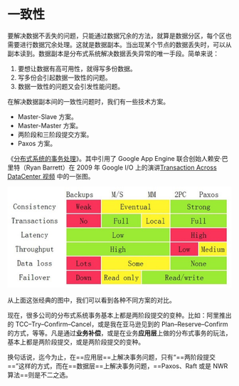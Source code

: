# 一致性

要解决数据不丢失的问题，只能通过数据冗余的方法，就算是数据分区，每个区也需要进行数据冗余处理。这就是数据副本。当出现某个节点的数据丢失时，可以从副本读到。数据副本是分布式系统解决数据丢失异常的唯一手段。简单来说：

1. 要想让数据有高可用性，就得写多份数据。
2. 写多份会引起数据一致性的问题。
3. 数据一致性的问题又会引发性能问题。



在解决数据副本间的一致性问题时，我们有一些技术方案。

- Master-Slave 方案。
- Master-Master 方案。
- 两阶段和三阶段提交方案。
- Paxos 方案。



《[分布式系统的事务处理](https://coolshell.cn/articles/10910.html)》。其中引用了 Google App Engine 联合创始人赖安·巴里特（Ryan Barrett）在 2009 年 Google I/O 上的演讲[Transaction Across DataCenter 视频](https://www.youtube.com/watch?v=srOgpXECblk) 中的一张图。

![img](一致性.assets/e566933d9967f2f5e0f4dcddc66247ec.png)

从上面这张经典的图中，我们可以看到各种不同方案的对比。

现在，很多公司的分布式系统事务基本上都是两阶段提交的变种。比如：阿里推出的 TCC–Try–Confirm–Cancel，或是我在亚马逊见到的 Plan–Reserve–Confirm 的方式，等等。凡是通过**业务补偿**，或是在业务**应用层**上做的分布式事务的玩法，基本上都是两阶段提交，或是两阶段提交的变种。

换句话说，迄今为止，在==应用层==上解决事务问题，只有“==两阶段提交==”这样的方式，而在==数据层==上解决事务问题，==Paxos、Raft 或是 NWR 算法==则是不二之选。


